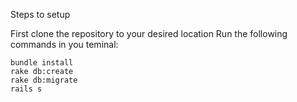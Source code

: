 Steps to setup

First clone the repository to your desired location
Run the following commands in you teminal:
```
bundle install
rake db:create
rake db:migrate
rails s
```
